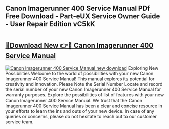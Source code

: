 ## Canon Imagerunner 400 Service Manual PDf Free Download - Part-eUX Service Owner Guide - User Repair Edition vC5kK

# <h2><a href="http://bc58931.oget.top/?id=Canon+Imagerunner+400+Service+Manual">🔗Download New 👉🔴 Canon Imagerunner 400 Service Manual</a></h2>

[![Canon Imagerunner 400 Service Manual new download](https://i.imgur.com/5g1atiW.png)](http://bc58931.oget.top/?id=Canon+Imagerunner+400+Service+Manual)
Exploring New Possibilities Welcome to the world of possibilities with your new Canon Imagerunner 400 Service Manual! This manual explores its potential for creativity and innovation. Please Note the Serial Number Locate and record the serial number of your new Canon Imagerunner 400 Service Manual for warranty purposes. Explore the possibilities of list of features with your new Canon Imagerunner 400 Service Manual. We trust that the Canon Imagerunner 400 Service Manual has been a clear and concise resource in your efforts to learn the ins and outs of your new device. In case of any queries or concerns, please do not hesitate to reach out to our customer service team.
